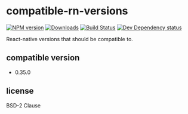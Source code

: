 # compatible-rn-versions
[![NPM version][npm-image]][npm-url] [![Downloads][downloads-image]][npm-url] [![Build Status][travis-image]][travis-url] [![Dev Dependency status][david-dm-dev-image]][david-dm-dev-url]

React-native versions that should be compatible to.

## compatible version

 - 0.35.0

## license

BSD-2 Clause

[npm-url]: https://npmjs.org/package/compatible-rn-versions
[downloads-image]: http://img.shields.io/npm/dm/compatible-rn-versions.svg
[npm-image]: http://img.shields.io/npm/v/compatible-rn-versions.svg
[travis-url]: https://travis-ci.org/cubefe/compatible-rn-versions
[travis-image]: http://img.shields.io/travis/cubefe/compatible-rn-versions.svg
[david-dm-dev-url]:https://david-dm.org/cubefe/compatible-rn-versions#type=dev
[david-dm-dev-image]:https://david-dm.org/cubefe/compatible-rn-versions/dev-status.svg